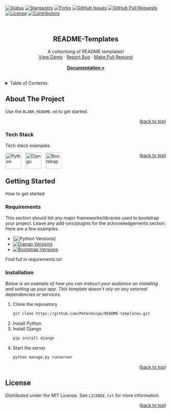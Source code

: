 <a name="readme-top"></a>

[![Status](https://img.shields.io/badge/status-active-success.svg)]()
[![Stargazers](https://img.shields.io/github/stars/peterhinge/README-templates.svg)](https://github.com/peterhinge/README-templates/stargazers)
[![Forks](https://img.shields.io/github/forks/peterhinge/README-templates.svg)](https://github.com/peterhinge/README-templates/network/members)
[![GitHub Issues](https://img.shields.io/github/issues/peterhinge/README-templates.svg)](https://github.com/peterhinge/README-templates/issues)
[![GitHub Pull Requests](https://img.shields.io/github/issues-pr/peterhinge/README-templates.svg)](https://github.com/peterhinge/README-templates/pulls)
[![License](https://img.shields.io/badge/license-MIT-yellow.svg)](https://github.com/peterhinge/README-templates/blob/main/LICENSE)
[![Contributors](https://img.shields.io/github/contributors/peterhinge/README-templates.svg)](https://github.com/peterhinge/README-templates/graphs/contributors)


<br />

<div align="center">

  <h2 align="center">README-Templates</h2>

  <p align="center">
    A collectiong of README templates!
    <br />
    <a href="https://github.com/peterhinge/README-templates">View Demo</a>
    ·
    <a href="https://github.com/peterhinge/README-templates/issues">Report Bug</a>
    ·
    <a href="https://github.com/peterhinge/README-templates/pulls">Make Pull Request</a>
    <br />
    <br />
    <a href="https://github.com/peterhinge/README-templates"><strong>Documentation »</strong></a>
  </p>
</div>

<br>

<!-- TABLE OF CONTENTS -->
<details>
  <summary>Table of Contents</summary>
  <ol>
    <li>
      <a href="#about-the-project">About The Project</a>
      <ul>
        <li><a href="#tech-stack">Tech Stack</a></li>
      </ul>
    </li>
    <li>
      <a href="#getting-started">Getting Started</a>
      <ul>
        <li><a href="#requirements">Requirements</a></li>
        <li><a href="#installation">Installation</a></li>
      </ul>
    </li>
    <li><a href="#license">License</a></li>
  </ol>
</details>


<!-- ABOUT THE PROJECT -->
## About The Project



Use the `BLANK_README.md` to get started.

<p align="right">(<a href="#readme-top">back to top</a>)</p>


<!-- TECH STACK -->
### Tech Stack

Tech stack examples.

<img align="left" alt="Python" width="50px" style="padding-right:10px;" src="https://cdn.jsdelivr.net/gh/devicons/devicon/icons/python/python-original.svg" />
<img align="left" alt="Django" width="50px" style="padding-right:10px;" src="https://cdn.jsdelivr.net/gh/devicons/devicon/icons/django/django-plain-wordmark.svg" />
<img align="left" alt="Bootstrap" width="50px" style="padding-right:10px;" src="https://cdn.jsdelivr.net/gh/devicons/devicon/icons/bootstrap/bootstrap-plain.svg" />

<p align="right">(<a href="#readme-top">back to top</a>)</p>

<br>

<!-- GETTING STARTED -->
## Getting Started

How to get started


<!-- REQUIREMENTS -->
### Requirements

This section should list any major frameworks/libraries used to bootstrap your project. Leave any add-ons/plugins for the acknowledgements section. Here are a few examples.

* [![Python Versions](https://img.shields.io/badge/python->=3.10-blue)]
* [![Django Versions](https://img.shields.io/badge/django->=4.2-blue)](https://www.djangoproject.com/)
* [![Bootstrap Versions](https://img.shields.io/badge/bootstrap->=5.2-blue)](https://getbootstrap.com/)

Find full in requrements.txt


### Installation

_Below is an example of how you can instruct your audience on installing and setting up your app. This template doesn't rely on any external dependencies or services._

1. Clone the reposetory
   ```sh
   git clone https://github.com/PeterHinge/README-templates.git
   ```
2. Install Python
3. Install Django
   ```sh
   pip install django
   ```
4. Start the server 
   ```sh
   python manage.py runserver
   ```

<p align="right">(<a href="#readme-top">back to top</a>)</p>

## License

Distributed under the MIT License. See `LICENSE.txt` for more information.

<p align="right">(<a href="#readme-top">back to top</a>)</p>
